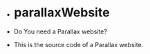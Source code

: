 - # parallaxWebsite

+  Do You need a Parallax website?

+ This is the source code of a Parallax website.
